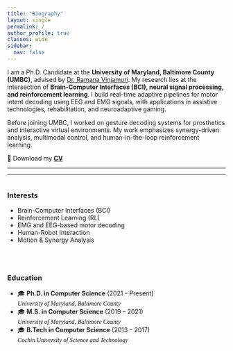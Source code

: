 ```yaml
---
title: "Biography"
layout: single
permalink: /
author_profile: true
classes: wide
sidebar:
  nav: false
---
```


I am a Ph.D. Candidate at the **University of Maryland, Baltimore County (UMBC)**, advised by <a href="https://csee.umbc.edu/~rvinjam1/" target="_blank">Dr. Ramana Vinjamuri</a>. My research lies at the intersection of **Brain-Computer Interfaces (BCI), neural signal processing, and reinforcement learning**. I build real-time adaptive pipelines for motor intent decoding using EEG and EMG signals, with applications in assistive technologies, rehabilitation, and neuroadaptive gaming.

Before joining UMBC, I worked on gesture decoding systems for prosthetics and interactive virtual environments. My work emphasizes synergy-driven analysis, multimodal control, and human-in-the-loop reinforcement learning.

📄 Download my [**CV**](/assets/docs/Parthan_CV.pdf)

---
<hr>

<div style="display: flex; flex-wrap: wrap; gap: 2rem; align-items: flex-start; justify-content: space-between;">

  <div style="flex: 1; min-width: 250px;">
    <h3>Interests</h3>
    <ul>
      <li>Brain-Computer Interfaces (BCI)</li>
      <li>Reinforcement Learning (RL)</li>
      <li>EMG and EEG-based motor decoding</li>
      <li>Human-Robot Interaction</li>
      <li>Motion & Synergy Analysis</li>
    </ul>
  </div>

<div style="flex: 1; min-width: 250px;">
  <h3>Education</h3>
  <ul>
    <li>🎓 <strong>Ph.D. in Computer Science</strong> (2021 – Present)<br>
        <span style="font-family: Georgia, serif; font-style: italic;">
        University of Maryland, Baltimore County
        </span></li>
    <li>🎓 <strong>M.S. in Computer Science</strong> (2019 – 2021)<br>
        <span style="font-family: Georgia, serif; font-style: italic;">
        University of Maryland, Baltimore County
        </span></li>
    <li>🎓 <strong>B.Tech in Computer Science</strong> (2013 – 2017)<br>
        <span style="font-family: Georgia, serif; font-style: italic;">
        Cochin University of Science and Technology
        </span></li>
  </ul>
</div>

</div>
